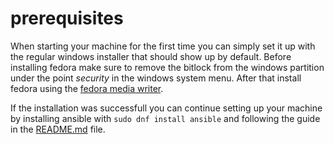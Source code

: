 # prerequisites

When starting your machine for the first time you can simply set it up with the regular windows installer that should show up by default. Before installing fedora make sure to remove the bitlock from the windows partition under the point _security_ in the windows system menu. After that install fedora using the [fedora media writer](https://fedoraproject.org/workstation/download).

If the installation was successfull you can continue setting up your machine by installing ansible with `sudo dnf install ansible` and following the guide in the [README.md](README.md) file.
